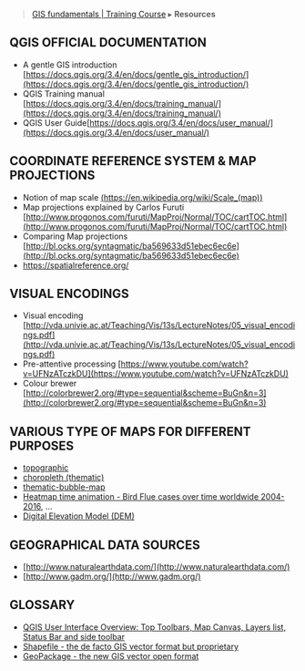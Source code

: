 > [GIS fundamentals | Training Course](agenda.md) ▸ **Resources**

## QGIS OFFICIAL DOCUMENTATION
  * A gentle GIS introduction [https://docs.qgis.org/3.4/en/docs/gentle_gis_introduction/](https://docs.qgis.org/3.4/en/docs/gentle_gis_introduction/)
  * QGIS Training manual [https://docs.qgis.org/3.4/en/docs/training_manual/](https://docs.qgis.org/3.4/en/docs/training_manual/)
  * QGIS User Guide[https://docs.qgis.org/3.4/en/docs/user_manual/](https://docs.qgis.org/3.4/en/docs/user_manual/)

## COORDINATE REFERENCE SYSTEM & MAP PROJECTIONS
* Notion of map scale [(https://en.wikipedia.org/wiki/Scale_(map))](https://en.wikipedia.org/wiki/Scale_(map))
* Map projections explained by Carlos Furuti [http://www.progonos.com/furuti/MapProj/Normal/TOC/cartTOC.html](http://www.progonos.com/furuti/MapProj/Normal/TOC/cartTOC.html)
* Comparing Map projections [http://bl.ocks.org/syntagmatic/ba569633d51ebec6ec6e](http://bl.ocks.org/syntagmatic/ba569633d51ebec6ec6e)
* https://spatialreference.org/

## VISUAL ENCODINGS
* Visual encoding [http://vda.univie.ac.at/Teaching/Vis/13s/LectureNotes/05_visual_encodings.pdf](http://vda.univie.ac.at/Teaching/Vis/13s/LectureNotes/05_visual_encodings.pdf)
* Pre-attentive processing [https://www.youtube.com/watch?v=UFNzATczkDU](https://www.youtube.com/watch?v=UFNzATczkDU)
* Colour brewer [http://colorbrewer2.org/#type=sequential&scheme=BuGn&n=3](http://colorbrewer2.org/#type=sequential&scheme=BuGn&n=3)

## VARIOUS TYPE OF MAPS FOR DIFFERENT PURPOSES
* [topographic](https://en.wikipedia.org/wiki/Topographic_map)
* [choropleth (thematic)](https://bl.ocks.org/mbostock/4060606)
* [thematic-bubble-map](https://bost.ocks.org/mike/bubble-map/)
* [Heatmap time animation - Bird Flue cases over time worldwide 2004-2016](https://franckalbinet.carto.com/viz/87f08d5e-953c-11e6-b30e-0e3ebc282e83/embed_map), ...
* [Digital Elevation Model (DEM)](https://en.wikipedia.org/wiki/Digital_elevation_model)

## GEOGRAPHICAL DATA SOURCES
* [http://www.naturalearthdata.com/](http://www.naturalearthdata.com/)
* [http://www.gadm.org/](http://www.gadm.org/)

## GLOSSARY
* [QGIS User Interface Overview: Top Toolbars, Map Canvas, Layers list, Status Bar and side toolbar](https://docs.qgis.org/3.4/en/docs/user_manual/introduction/qgis_gui.html)
* [Shapefile - the de facto GIS vector format but proprietary](https://en.wikipedia.org/wiki/Shapefile)
* [GeoPackage - the new GIS vector open format](https://www.geopackage.org/)


